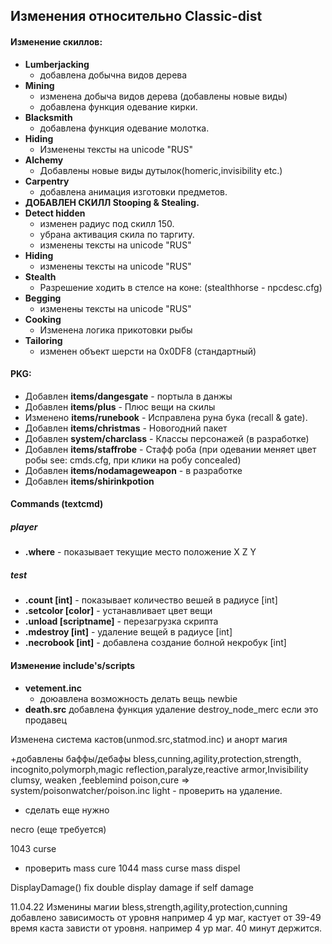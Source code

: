 ## Изменения относительно Classic-dist


#### Изменение скиллов:
* **Lumberjacking**
    * добавлена добычна видов дерева
* **Mining**
    * изменена добыча видов дерева (добавлены новые виды)
    * добавлена функция одевание кирки.
* **Blacksmith**
    * добавлена функция одевание молотка.
* **Hiding**
    * Изменены тексты на unicode "RUS"
* **Alchemy**
    * Добавлены новые виды дутылок(homeric,invisibility etc.)
* **Carpentry**
    * добавлена анимация изготовки предметов.
* **ДОБАВЛЕН СКИЛЛ Stooping & Stealing.**
* **Detect hidden**
    * изменен радиус под скилл 150.
    * убрана активация скила по таргиту.
    * изменены тексты на unicode "RUS"
* **Hiding**
    * изменены тексты на unicode "RUS"
* **Stealth**
    * Разрешение ходить в стелсе на коне: (stealthhorse - npcdesc.cfg)
* **Begging**
    * изменены тексты на unicode "RUS"
* **Cooking**
    * Изменена логика прикотовки рыбы
* **Tailoring**
    * изменен объект шерсти на 0x0DF8 (стандартный)

#### PKG:
- Добавлен **items/dangesgate** - портыла в данжы
- Добавлен **items/plus** - Плюс вещи на скилы
- Изменено **items/runebook** - Исправлена руна бука (recall & gate).
- Добавлен **items/christmas** - Новогодний пакет
- Добавлен **system/charclass** - Классы персонажей (в разработке)
- Добавлен **items/staffrobe** - Стафф роба (при одевании меняет цвет робы see: cmds.cfg, при клики на робу concealed)
- Добавлен **items/nodamageweapon** - в разработке
- Добавлен **items/shirinkpotion**


#### Commands (textcmd)
##### player
- **.where** - показывает текущие место положение X Z Y
##### test
- **.count [int]** - показывает количество вешей в радиусе [int]
- **.setcolor [color]** - устанавливает цвет вещи
- **.unload [scriptname]** - перезагрузка скрипта
- **.mdestroy [int]** - удаление вещей в радиусе [int]
- **.necrobook [int]** - добавлена создание болной некробук [int]
#### Изменение include's/scripts
* **vetement.inc**
    * доюавлена возможность делать вещь newbie
* **death.src** добавлена функция удаление destroy_node_merc если это продавец



Изменена система кастов(unmod.src,statmod.inc) и анорт магия

+добавлены баффы/дебафы
bless,cunning,agility,protection,strength,
incognito,polymorph,magic reflection,paralyze,reactive armor,Invisibility
clumsy, weaken ,feeblemind
poison,cure => system/poisonwatcher/poison.inc
light - проверить на удаление.
-  сделать еще нужно

necro (еще требуется)

1043 curse


 - проверить
mass cure
1044 mass curse
mass dispel


DisplayDamage() fix double display damage if self damage


11.04.22 Изменины магии bless,strength,agility,protection,cunning
добавлено зависимость от уровня например 4 ур маг, кастует от 39-49
время каста зависти от уровня. например 4 ур маг. 40 минут держится.

